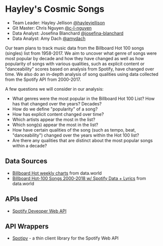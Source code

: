 # Hayley's Cosmic Songs

* Team Leader: Hayley Jellison [@hayleyjellison](https://github.com/hayleyjellison)
* Git Master: Chris Nguyen [@c-l-nguyen](https://github.com/c-l-nguyen)
* Data Analyst: Josefina Blanchard [@josefina-blanchard](https://github.com/josefina-blanchard)
* Data Analyst: Amy Dach [@amydach](https://github.com/amydach)

Our team plans to track music data from the Billboard Hot 100 songs (singles) list from 1958-2017. We aim to uncover what genre of songs were most popular by decade and how they have changed as well as how popularity of songs with various qualities, such as explicit content or "danceability" scores based on analysis from Spotify, have changed over time. We also do an in-depth analysis of song qualities using data collected from the Spotify API from 2000-2017.

A few questions we will consider in our analysis:
* What genres were the most popular in the Billboard Hot 100 List? How has that changed over the years? Decades?
* How do we define "popularity" of a song?
* How has explicit content changed over time?
* Which artists appear the most in the list?
* Which song(s) appear the most in the list?
* How have certain qualities of the song (such as tempo, beat, "danceability") changed over the years within the Hot 100 list?
* Are there any qualities that are distinct about the most popular songs within a decade?

## Data Sources
* [Billboard Hot weekly charts](https://data.world/kcmillersean/billboard-hot-100-1958-2017) from data.world
* [Billboard Hot-100 Songs 2000-2018 w/ Spotify Data + Lyrics](https://data.world/typhon/billboard-hot-100-songs-2000-2018-w-spotify-data-lyrics) from data.world

## APIs Used
* [Spotify Deveoper Web API](https://developer.spotify.com/documentation/web-api/reference/)

## API Wrappers
* [Spotipy](https://github.com/plamere/spotipy) - a thin client library for the Spotify Web API